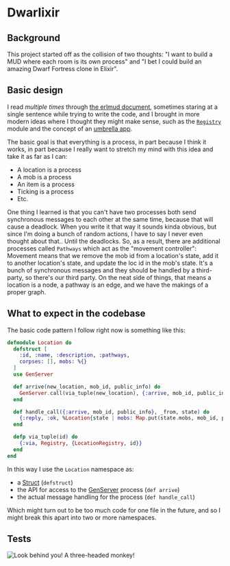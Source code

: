 # Dwarlixir

## Background
This project started off as the collision of two thoughts: "I want to build a MUD where each room is its own process" and "I bet I could build an amazing Dwarf Fortress clone in Elixir".

## Basic design

I read _multiple times_ through [the erlmud document](http://zxq9.com/erlmud/html/index.html), sometimes staring at a single sentence while trying to write the code, and I brought in more modern ideas where I thought they might make sense, such as the [`Registry`](https://hexdocs.pm/elixir/Registry.html#content) module and the concept of an [umbrella app](http://elixir-lang.org/getting-started/mix-otp/dependencies-and-umbrella-apps.html#umbrella-projects).


The basic goal is that everything is a process, in part because I think it works, in part because I really want to stretch my mind with this idea and take it as far as I can:

- A location is a process
- A mob is a process
- An item is a process
- Ticking is a process
- Etc.

One thing I learned is that you can't have two processes both send synchronous messages to each other at the same time, because that will cause a deadlock. When you write it that way it sounds kinda obvious, but since I'm doing a bunch of random actions, I have to say I never even thought about that.. Until the deadlocks. So, as a result, there are additional processes called `Pathways` which act as the "movement controller": Movement means that we remove the mob id from a location's state, add it to another location's state, and update the loc id in the mob's state. It's a bunch of synchronous messages and they should be handled by a third-party, so there's our third party. On the neat side of things, that means a location is a node, a pathway is an edge, and we have the makings of a proper graph.

## What to expect in the codebase

The basic code pattern I follow right now is something like this:

```elixir
defmodule Location do
  defstruct [
    :id, :name, :description, :pathways, 
    corpses: [], mobs: %{}
  ]
  use GenServer

  def arrive(new_location, mob_id, public_info) do
    GenServer.call(via_tuple(new_location), {:arrive, mob_id, public_info})
  end

  def handle_call({:arrive, mob_id, public_info}, _from, state) do
    {:reply, :ok, %Location{state | mobs: Map.put(state.mobs, mob_id, public_info)}}
  end

  defp via_tuple(id) do
    {:via, Registry, {LocationRegistry, id}}
  end
end
```

In this way I use the `Location` namespace as:
- a [Struct](http://elixir-lang.org/getting-started/structs.html) (`defstruct`)
- the API for access to the [GenServer](https://hexdocs.pm/elixir/GenServer.html) process (`def arrive`)
- the actual message handling for the process (`def handle_call`)

Which might turn out to be too much code for one file in the future, and so I might break this apart into two or more namespaces.

## Tests

![Look behind you! A three-headed monkey!](https://2.bp.blogspot.com/-xJeFFcqChZk/U8VKBO4kzeI/AAAAAAAADPg/RhtLrUCGzJ8/s1600/monkey_island.jpg)


